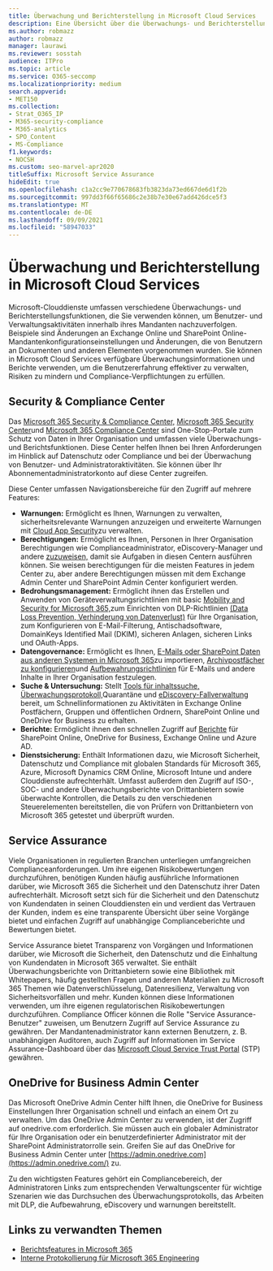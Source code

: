 ```yaml
---
title: Überwachung und Berichterstellung in Microsoft Cloud Services
description: Eine Übersicht über die Überwachungs- und Berichterstellungsfunktionen in Office 365, Microsoft 365 und Service Assurance.
ms.author: robmazz
author: robmazz
manager: laurawi
ms.reviewer: sosstah
audience: ITPro
ms.topic: article
ms.service: O365-seccomp
ms.localizationpriority: medium
search.appverid:
- MET150
ms.collection:
- Strat_O365_IP
- M365-security-compliance
- M365-analytics
- SPO_Content
- MS-Compliance
f1.keywords:
- NOCSH
ms.custom: seo-marvel-apr2020
titleSuffix: Microsoft Service Assurance
hideEdit: true
ms.openlocfilehash: c1a2cc9e770678683fb3823da73ed667de6d1f2b
ms.sourcegitcommit: 997dd3f66f65686c2e38b7e30e67add426dce5f3
ms.translationtype: MT
ms.contentlocale: de-DE
ms.lasthandoff: 09/09/2021
ms.locfileid: "58947033"
---
```

# <a name="auditing-and-reporting-in-microsoft-cloud-services"></a>Überwachung und Berichterstellung in Microsoft Cloud Services

Microsoft-Clouddienste umfassen verschiedene Überwachungs- und Berichterstellungsfunktionen, die Sie verwenden können, um Benutzer- und Verwaltungsaktivitäten innerhalb ihres Mandanten nachzuverfolgen. Beispiele sind Änderungen an Exchange Online und SharePoint Online-Mandantenkonfigurationseinstellungen und Änderungen, die von Benutzern an Dokumenten und anderen Elementen vorgenommen wurden. Sie können in Microsoft Cloud Services verfügbare Überwachungsinformationen und Berichte verwenden, um die Benutzererfahrung effektiver zu verwalten, Risiken zu mindern und Compliance-Verpflichtungen zu erfüllen.

## <a name="security--compliance-centers"></a>Security & Compliance Center

Das [Microsoft 365 Security & Compliance Center,](https://protection.office.com) [Microsoft 365 Security Center](https://security.microsoft.com)und [Microsoft 365 Compliance Center](https://compliance.microsoft.com) sind One-Stop-Portale zum Schutz von Daten in Ihrer Organisation und umfassen viele Überwachungs- und Berichtsfunktionen. Diese Center helfen Ihnen bei Ihren Anforderungen im Hinblick auf Datenschutz oder Compliance und bei der Überwachung von Benutzer- und Administratoraktivitäten. Sie können über Ihr Abonnementadministratorkonto auf diese Center zugreifen.

Diese Center umfassen Navigationsbereiche für den Zugriff auf mehrere Features:

- **Warnungen:** Ermöglicht es Ihnen, Warnungen zu verwalten, sicherheitsrelevante Warnungen anzuzeigen und erweiterte Warnungen mit [Cloud App Security](/cloud-app-security/what-is-cloud-app-security)zu verwalten.
- **Berechtigungen:** Ermöglicht es Ihnen, Personen in Ihrer Organisation Berechtigungen wie Complianceadministrator, eDiscovery-Manager und andere [zuzuweisen,](/microsoft-365/security/office-365-security/grant-access-to-the-security-and-compliance-center) damit sie Aufgaben in diesen Centern ausführen können. Sie weisen berechtigungen für die meisten Features in jedem Center zu, aber andere Berechtigungen müssen mit dem Exchange Admin Center und SharePoint Admin Center konfiguriert werden.
- **Bedrohungsmanagement:** Ermöglicht ihnen das Erstellen und Anwenden von Geräteverwaltungsrichtlinien mit basic [Mobility and Security for Microsoft 365,](https://support.microsoft.com/office/overview-of-basic-mobility-and-security-for-microsoft-365-faa7d8e5-645d-4d59-839c-c8d4c1869e4a)zum Einrichten von DLP-Richtlinien [(Data Loss Prevention, Verhinderung von Datenverlust)](/microsoft-365/compliance/data-loss-prevention-policies) für Ihre Organisation, zum Konfigurieren von E-Mail-Filterung, Antischadsoftware, DomainKeys Identified Mail (DKIM), sicheren Anlagen, sicheren Links und OAuth-Apps.
- **Datengovernance:** Ermöglicht es Ihnen, [E-Mails oder SharePoint Daten aus anderen Systemen in Microsoft 365](https://support.office.com/article/Import-PST-files-or-SharePoint-data-to-Office-365-ba688e0a-0fcb-4bd7-8e57-2b669564ea84)zu importieren, [Archivpostfächer zu konfigurieren](https://support.office.com/article/Enable-archive-mailboxes-in-the-Office-365-Security-Compliance-Center-268a109e-7843-405b-bb3d-b9393b2342ce)und [Aufbewahrungsrichtlinien](/microsoft-365/compliance/retention-policies) für E-Mails und andere Inhalte in Ihrer Organisation festzulegen.
- **Suche & Untersuchung:** Stellt [Tools für inhaltssuche,](https://support.office.com/article/Run-a-Content-Search-in-the-Office-365-Security-Compliance-Center-61852fd9-fe8a-4880-a339-cb19ed3bff4a) [Überwachungsprotokoll,](https://support.office.com/article/Search-the-audit-log-in-the-Office-365-Security-Compliance-Center-0d4d0f35-390b-4518-800e-0c7ec95e946c)Quarantäne und [eDiscovery-Fallverwaltung](https://support.office.com/article/Manage-eDiscovery-cases-in-the-Office-365-Security-Compliance-Center-edea80d6-20a7-40fb-b8c4-5e8c8395f6da) bereit, um Schnellinformationen zu Aktivitäten in Exchange Online Postfächern, Gruppen und öffentlichen Ordnern, SharePoint Online und OneDrive for Business zu erhalten.
- **Berichte:** Ermöglicht ihnen den schnellen Zugriff auf [Berichte](https://support.office.com/article/Reports-in-the-Office-365-Security-Compliance-Center-7acd33ce-1ec8-49fb-b625-43bac7b58c5a) für SharePoint Online, OneDrive for Business, Exchange Online und Azure AD.
- **Dienstsicherung:** Enthält Informationen dazu, wie Microsoft Sicherheit, Datenschutz und Compliance mit globalen Standards für Microsoft 365, Azure, Microsoft Dynamics CRM Online, Microsoft Intune und andere Clouddienste aufrechterhält. Umfasst außerdem den Zugriff auf ISO-, SOC- und andere Überwachungsberichte von Drittanbietern sowie überwachte Kontrollen, die Details zu den verschiedenen Steuerelementen bereitstellen, die von Prüfern von Drittanbietern von Microsoft 365 getestet und überprüft wurden.

## <a name="service-assurance"></a>Service Assurance

Viele Organisationen in regulierten Branchen unterliegen umfangreichen Complianceanforderungen. Um ihre eigenen Risikobewertungen durchzuführen, benötigen Kunden häufig ausführliche Informationen darüber, wie Microsoft 365 die Sicherheit und den Datenschutz ihrer Daten aufrechterhält. Microsoft setzt sich für die Sicherheit und den Datenschutz von Kundendaten in seinen Clouddiensten ein und verdient das Vertrauen der Kunden, indem es eine transparente Übersicht über seine Vorgänge bietet und einfachen Zugriff auf unabhängige Complianceberichte und Bewertungen bietet.

Service Assurance bietet Transparenz von Vorgängen und Informationen darüber, wie Microsoft die Sicherheit, den Datenschutz und die Einhaltung von Kundendaten in Microsoft 365 verwaltet. Sie enthält Überwachungsberichte von Drittanbietern sowie eine Bibliothek mit Whitepapers, häufig gestellten Fragen und anderen Materialien zu Microsoft 365 Themen wie Datenverschlüsselung, Datenresilienz, Verwaltung von Sicherheitsvorfällen und mehr. Kunden können diese Informationen verwenden, um ihre eigenen regulatorischen Risikobewertungen durchzuführen. Compliance Officer können die Rolle "Service Assurance-Benutzer" zuweisen, um Benutzern Zugriff auf Service Assurance zu gewähren. Der Mandantenadministrator kann externen Benutzern, z. B. unabhängigen Auditoren, auch Zugriff auf Informationen im Service Assurance-Dashboard über das [Microsoft Cloud Service Trust Portal](https://aka.ms/STP) (STP) gewähren.

## <a name="onedrive-for-business-admin-center"></a>OneDrive for Business Admin Center

Das Microsoft OneDrive Admin Center hilft Ihnen, die OneDrive for Business Einstellungen Ihrer Organisation schnell und einfach an einem Ort zu verwalten. Um das OneDrive Admin Center zu verwenden, ist der Zugriff auf onedrive.com erforderlich. Sie müssen auch ein globaler Administrator für Ihre Organisation oder ein benutzerdefinierter Administrator mit der SharePoint Administratorrolle sein. Greifen Sie auf das OneDrive for Business Admin Center unter [https://admin.onedrive.com](https://admin.onedrive.com/) zu.

Zu den wichtigsten Features gehört ein Compliancebereich, der Administratoren Links zum entsprechenden Verwaltungscenter für wichtige Szenarien wie das Durchsuchen des Überwachungsprotokolls, das Arbeiten mit DLP, die Aufbewahrung, eDiscovery und warnungen bereitstellt.

## <a name="related-links"></a>Links zu verwandten Themen

- [Berichtsfeatures in Microsoft 365](assurance-reporting-features.md)
- [Interne Protokollierung für Microsoft 365 Engineering](assurance-internal-logging.md)
